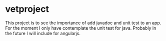 vetproject
==========

This project is to see the importance of add javadoc and unit test to an app. For the moment I only have contemplate the unit test for java. Probably in the future I will include for angularjs.
